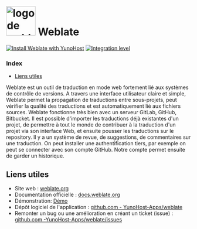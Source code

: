 # <img src="/images/weblate_logo.svg" height="80px" alt="logo de weblate"> Weblate

[![Install Weblate with YunoHost](https://install-app.yunohost.org/install-with-yunohost.svg)](https://install-app.yunohost.org/?app=weblate) [![Integration level](https://dash.yunohost.org/integration/weblate.svg)](https://dash.yunohost.org/appci/app/weblate)

### Index

- [Liens utiles](#liens-utiles)

Weblate est un outil de traduction en mode web fortement lié aux systèmes de contrôle de versions. A travers une interface utilisateur claire et simple, Weblate permet la propagation de traductions entre sous-projets, peut vérifier la qualité des traductions et est automatiquement lié aux fichiers sources.
Weblate fonctionne très bien avec un serveur GitLab, GitHub, Bitbucket. Il est possible d'importer les traductions déjà existantes d'un projet, de permettre à tout le monde de contribuer à la traduction d'un projet via son interface Web, et ensuite pousser les traductions sur le repository.
Il y a un système de revue, de suggestions, de commentaires sur une traduction.
On peut installer une authentification tiers, par exemple on peut se connecter avec son compte GitHub. Notre compte permet ensuite de garder un historique.

## Liens utiles

+ Site web : [weblate.org](https://weblate.org/)
+ Documentation officielle : [docs.weblate.org](https://docs.weblate.org/)
+ Démonstration: [Démo](https://docs.weblate.org/)
+ Dépôt logiciel de l'application : [github.com - YunoHost-Apps/weblate](https://github.com/YunoHost-Apps/weblate_ynh)
+ Remonter un bug ou une amélioration en créant un ticket (issue) : [github.com -YunoHost-Apps/weblate/issues](https://github.com/YunoHost-Apps/weblate_ynh/issues)
